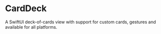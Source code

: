 # CardDeck

A SwiftUI deck-of-cards view with support for custom cards, gestures and available for all platforms. 
